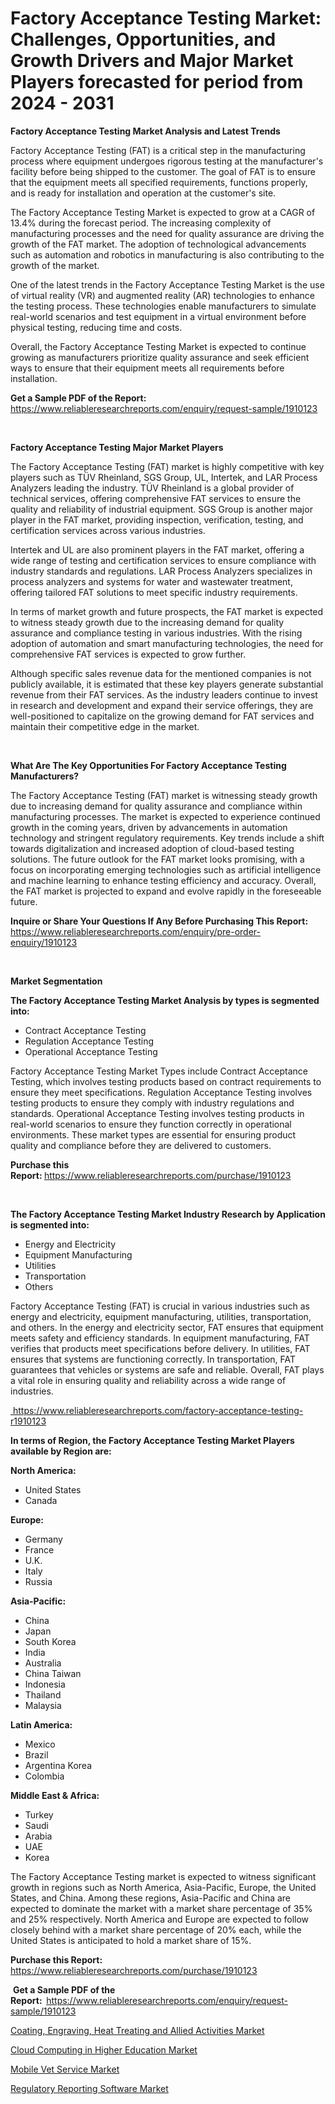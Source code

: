 <p><h1>Factory Acceptance Testing Market: Challenges, Opportunities, and Growth Drivers and Major Market Players forecasted for period from 2024 - 2031</h1></p><p><strong>Factory Acceptance Testing Market Analysis and Latest Trends</strong></p>
<p><p>Factory Acceptance Testing (FAT) is a critical step in the manufacturing process where equipment undergoes rigorous testing at the manufacturer's facility before being shipped to the customer. The goal of FAT is to ensure that the equipment meets all specified requirements, functions properly, and is ready for installation and operation at the customer's site. </p><p>The Factory Acceptance Testing Market is expected to grow at a CAGR of 13.4% during the forecast period. The increasing complexity of manufacturing processes and the need for quality assurance are driving the growth of the FAT market. The adoption of technological advancements such as automation and robotics in manufacturing is also contributing to the growth of the market.</p><p>One of the latest trends in the Factory Acceptance Testing Market is the use of virtual reality (VR) and augmented reality (AR) technologies to enhance the testing process. These technologies enable manufacturers to simulate real-world scenarios and test equipment in a virtual environment before physical testing, reducing time and costs.</p><p>Overall, the Factory Acceptance Testing Market is expected to continue growing as manufacturers prioritize quality assurance and seek efficient ways to ensure that their equipment meets all requirements before installation.</p></p>
<p><strong>Get a Sample PDF of the Report:&nbsp;</strong> <a href="https://www.reliableresearchreports.com/enquiry/request-sample/1910123">https://www.reliableresearchreports.com/enquiry/request-sample/1910123</a></p>
<p>&nbsp;</p>
<p><strong>Factory Acceptance Testing Major Market Players</strong></p>
<p><p>The Factory Acceptance Testing (FAT) market is highly competitive with key players such as TÜV Rheinland, SGS Group, UL, Intertek, and LAR Process Analyzers leading the industry. TÜV Rheinland is a global provider of technical services, offering comprehensive FAT services to ensure the quality and reliability of industrial equipment. SGS Group is another major player in the FAT market, providing inspection, verification, testing, and certification services across various industries.</p><p>Intertek and UL are also prominent players in the FAT market, offering a wide range of testing and certification services to ensure compliance with industry standards and regulations. LAR Process Analyzers specializes in process analyzers and systems for water and wastewater treatment, offering tailored FAT solutions to meet specific industry requirements.</p><p>In terms of market growth and future prospects, the FAT market is expected to witness steady growth due to the increasing demand for quality assurance and compliance testing in various industries. With the rising adoption of automation and smart manufacturing technologies, the need for comprehensive FAT services is expected to grow further.</p><p>Although specific sales revenue data for the mentioned companies is not publicly available, it is estimated that these key players generate substantial revenue from their FAT services. As the industry leaders continue to invest in research and development and expand their service offerings, they are well-positioned to capitalize on the growing demand for FAT services and maintain their competitive edge in the market.</p></p>
<p>&nbsp;</p>
<p><strong>What Are The Key Opportunities For Factory Acceptance Testing Manufacturers?</strong></p>
<p><p>The Factory Acceptance Testing (FAT) market is witnessing steady growth due to increasing demand for quality assurance and compliance within manufacturing processes. The market is expected to experience continued growth in the coming years, driven by advancements in automation technology and stringent regulatory requirements. Key trends include a shift towards digitalization and increased adoption of cloud-based testing solutions. The future outlook for the FAT market looks promising, with a focus on incorporating emerging technologies such as artificial intelligence and machine learning to enhance testing efficiency and accuracy. Overall, the FAT market is projected to expand and evolve rapidly in the foreseeable future.</p></p>
<p><strong>Inquire or Share Your Questions If Any Before Purchasing This Report:</strong> <a href="https://www.reliableresearchreports.com/enquiry/pre-order-enquiry/1910123">https://www.reliableresearchreports.com/enquiry/pre-order-enquiry/1910123</a></p>
<p>&nbsp;</p>
<p><strong>Market Segmentation</strong></p>
<p><strong>The Factory Acceptance Testing Market Analysis by types is segmented into:</strong></p>
<p><ul><li>Contract Acceptance Testing</li><li>Regulation Acceptance Testing</li><li>Operational Acceptance Testing</li></ul></p>
<p><p>Factory Acceptance Testing Market Types include Contract Acceptance Testing, which involves testing products based on contract requirements to ensure they meet specifications. Regulation Acceptance Testing involves testing products to ensure they comply with industry regulations and standards. Operational Acceptance Testing involves testing products in real-world scenarios to ensure they function correctly in operational environments. These market types are essential for ensuring product quality and compliance before they are delivered to customers.</p></p>
<p><strong>Purchase this Report:&nbsp;</strong><a href="https://www.reliableresearchreports.com/purchase/1910123">https://www.reliableresearchreports.com/purchase/1910123</a></p>
<p>&nbsp;</p>
<p><strong>The Factory Acceptance Testing Market Industry Research by Application is segmented into:</strong></p>
<p><ul><li>Energy and Electricity</li><li>Equipment Manufacturing</li><li>Utilities</li><li>Transportation</li><li>Others</li></ul></p>
<p><p>Factory Acceptance Testing (FAT) is crucial in various industries such as energy and electricity, equipment manufacturing, utilities, transportation, and others. In the energy and electricity sector, FAT ensures that equipment meets safety and efficiency standards. In equipment manufacturing, FAT verifies that products meet specifications before delivery. In utilities, FAT ensures that systems are functioning correctly. In transportation, FAT guarantees that vehicles or systems are safe and reliable. Overall, FAT plays a vital role in ensuring quality and reliability across a wide range of industries.</p></p>
<p><a href="https://www.reliableresearchreports.com/factory-acceptance-testing-r1910123">&nbsp;https://www.reliableresearchreports.com/factory-acceptance-testing-r1910123</a></p>
<p><strong>In terms of Region, the Factory Acceptance Testing Market Players available by Region are:</strong></p>
<p>
    <p> <strong> North America: </strong>
        <ul>
            <li>United States</li>
            <li>Canada</li>
        </ul>
        </p> 
    <p> <strong> Europe: </strong>
        <ul>
            <li>Germany</li>
            <li>France</li>
            <li>U.K.</li>
            <li>Italy</li>
            <li>Russia</li>
        </ul>
        </p> 
    <p> <strong> Asia-Pacific: </strong>
        <ul>
            <li>China</li>
            <li>Japan</li>
            <li>South Korea</li>
            <li>India</li>
            <li>Australia</li>
            <li>China Taiwan</li>
            <li>Indonesia</li>
            <li>Thailand</li>
            <li>Malaysia</li>
        </ul>
        </p> 
    <p> <strong> Latin America: </strong>
        <ul>
            <li>Mexico</li>
            <li>Brazil</li>
            <li>Argentina Korea</li>
            <li>Colombia</li>
        </ul>
        </p> 
    <p> <strong> Middle East & Africa: </strong>
        <ul>
            <li>Turkey</li>
            <li>Saudi</li>
            <li>Arabia</li>
            <li>UAE</li>
            <li>Korea</li>
        </ul>
    </p>
    </p>
<p><p>The Factory Acceptance Testing market is expected to witness significant growth in regions such as North America, Asia-Pacific, Europe, the United States, and China. Among these regions, Asia-Pacific and China are expected to dominate the market with a market share percentage of 35% and 25% respectively. North America and Europe are expected to follow closely behind with a market share percentage of 20% each, while the United States is anticipated to hold a market share of 15%.</p></p>
<p><strong>Purchase this Report: </strong><a href="https://www.reliableresearchreports.com/purchase/1910123">https://www.reliableresearchreports.com/purchase/1910123</a></p>
<p>&nbsp;<strong>Get a Sample PDF of the Report:&nbsp;&nbsp;</strong><a href="https://www.reliableresearchreports.com/enquiry/request-sample/1910123">https://www.reliableresearchreports.com/enquiry/request-sample/1910123</a></p>
<p><strong></strong></p>
<p><p><a href="https://www.linkedin.com/pulse/coating-engraving-heat-treating-allied-activities-market-size-fckic">Coating, Engraving, Heat Treating and Allied Activities Market</a></p><p><a href="https://www.linkedin.com/pulse/cloud-computing-higher-education-market-segmentation-geographical-c2ble">Cloud Computing in Higher Education Market</a></p><p><a href="https://github.com/btwcqfvq34/Market-Research-Report-List-1/blob/main/mobile-vet-service-market.md">Mobile Vet Service Market</a></p><p><a href="https://github.com/ochgvvcj16/Market-Research-Report-List-1/blob/main/regulatory-reporting-software-market.md">Regulatory Reporting Software Market</a></p></p>